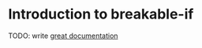 # Introduction to breakable-if

TODO: write [great documentation](http://jacobian.org/writing/what-to-write/)
